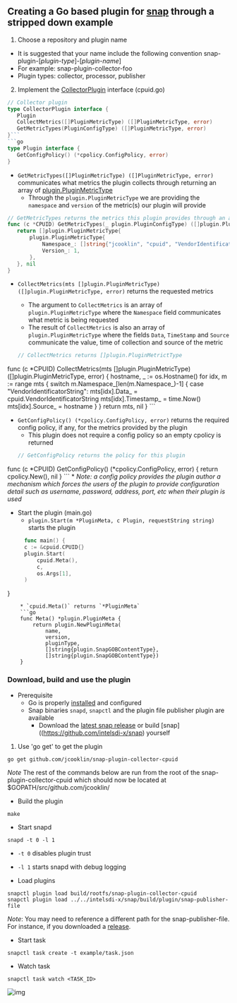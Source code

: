 
## Creating a Go based plugin for [snap](https://github.com/intelsdi-x/snap) through a stripped down example  

1.  Choose a repository and plugin name
  *  It is suggested that your name include the following convention snap-plugin-[*plugin-type*]-[*plugin-name*]
  *  For example: snap-plugin-collector-foo
  *  Plugin types: collector, processor, publisher
 
2. Implement the [CollectorPlugin](https://github.com/intelsdi-x/snap/blob/master/control/plugin/collector.go#L26-L30) interface (cpuid.go)
 ```go
// Collector plugin
type CollectorPlugin interface {
	Plugin
	CollectMetrics([]PluginMetricType) ([]PluginMetricType, error)
	GetMetricTypes(PluginConfigType) ([]PluginMetricType, error)
}```
```go
type Plugin interface {
	GetConfigPolicy() (*cpolicy.ConfigPolicy, error)
}
```
  * ```GetMetricTypes([]PluginMetricType) ([]PluginMetricType, error)``` communicates what metrics
 the plugin collects through returning an array of [plugin.PluginMetricType](https://github.com/intelsdi-x/snap/blob/master/control/plugin/metric.go#L90-L118)
    * Through the `plugin.PluginMetricType` we are providing the `namespace` and `version` of the metric(s) our plugin will provide    
 ```go
 // GetMetricTypes returns the metrics this plugin provides through an array of plugin.PluginMetricType
func (c *CPUID) GetMetricTypes(_ plugin.PluginConfigType) ([]plugin.PluginMetricType, error) {
	return []plugin.PluginMetricType{
		plugin.PluginMetricType{
			Namespace_: []string{"jcooklin", "cpuid", "VendorIdentificationString"},
			Version_: 1,
		},
	}, nil
}
```
  
  * ```CollectMetrics(mts []plugin.PluginMetricType) ([]plugin.PluginMetricType, error)``` returns the requested metrics
    * The argument to `CollectMetrics` is an array of `plugin.PluginMetricType` where the `Namespace` field communicates 
	what metric is being requested
	* The result of `CollectMetrics` is also an array of `plugin.PluginMetricType` where the fields `Data`, `TimeStamp` and `Source`
	communicate the value, time of collection and source of the metric
	
	```go
	// CollectMetrics returns []plugin.PluginMetrictType
func (c *CPUID) CollectMetrics(mts []plugin.PluginMetricType) ([]plugin.PluginMetricType, error) {
	hostname, _ := os.Hostname()
	for idx, m := range mts {
		switch m.Namespace_[len(m.Namespace_)-1] {
		case "VendorIdentificatorString":
			mts[idx].Data_ = cpuid.VendorIdentificatorString
			mts[idx].Timestamp_ = time.Now()
			mts[idx].Source_ = hostname
		}
	}
	return mts, nil
}
	```
	
  * `GetConfigPolicy() (*cpolicy.ConfigPolicy, error)` returns the required config policy, if any, for the metrics provided by the plugin
    * This plugin does not require a config policy so an empty cpolicy is returned
	```go
	// GetConfigPolicy returns the policy for this plugin
func (c *CPUID) GetConfigPolicy() (*cpolicy.ConfigPolicy, error) {
	return cpolicy.New(), nil
}
	```
	* *Note: a config policy provides the plugin author a mechanism which forces the users of the plugin to provide configuration detail
	such as username, password, address, port, etc when their plugin is used*

* Start the plugin (main.go)
  * `plugin.Start(m *PluginMeta, c Plugin, requestString string)` starts the plugin
  ```go
    func main() {
	c := &cpuid.CPUID{}
	plugin.Start(
		cpuid.Meta(),
		c,
		os.Args[1],
	)
}
``` 
    * `cpuid.Meta()` returns `*PluginMeta`    	   
  	```go
	func Meta() *plugin.PluginMeta {
		return plugin.NewPluginMeta(
			name,
			version,
			pluginType,
			[]string{plugin.SnapGOBContentType},
			[]string{plugin.SnapGOBContentType})
	}
```  

### Download, build and use the plugin

* Prerequisite
  * Go is properly [installed](https://golang.org/doc/install) and configured
  * Snap binaries `snapd`,  `snapctl` and the plugin file publisher plugin are available
    * Download the [latest snap release](https://github.com/intelsdi-x/snap/releases) or build [snap]((https://github.com/intelsdi-x/snap) yourself	

  
1. Use 'go get' to get the plugin
```
go get github.com/jcooklin/snap-plugin-collector-cpuid
```
*Note* The rest of the commands below are run from the root of the snap-plugin-collector-cpuid which should now be located at $GOPATH/src/github.com/jcooklin/

* Build the plugin
```
make
```

* Start snapd
```
snapd -t 0 -l 1
```
  * `-t 0` disables plugin trust
  * `-l 1` starts snapd with debug logging

* Load plugins
```
snapctl plugin load build/rootfs/snap-plugin-collector-cpuid
snapctl plugin load ../../intelsdi-x/snap/build/plugin/snap-publisher-file
``` 
*Note*: You may need to reference a different path for the snap-publisher-file.  For instance, if you downloaded a [release](https://github.com/intelsdi-x/snap/releases). 
* Start task 
```
snapctl task create -t example/task.json
```

* Watch task

```
snapctl task watch <TASK_ID>
```

![img](http://i.giphy.com/26tP7WQsLepN4Rooo.gif) 